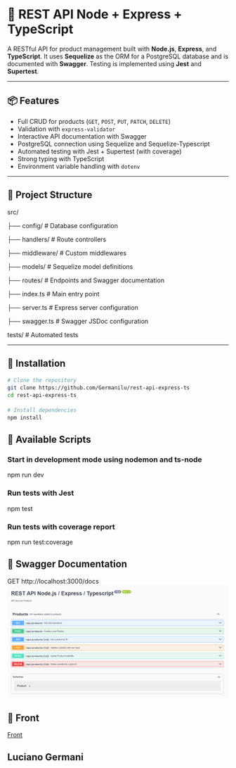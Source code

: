 # 🛒 REST API Node + Express + TypeScript

A RESTful API for product management built with **Node.js**, **Express**, and **TypeScript**. It uses **Sequelize** as the ORM for a PostgreSQL database and is documented with **Swagger**. Testing is implemented using **Jest** and **Supertest**.

---

## 📦 Features

- Full CRUD for products (`GET`, `POST`, `PUT`, `PATCH`, `DELETE`)
- Validation with `express-validator`
- Interactive API documentation with Swagger
- PostgreSQL connection using Sequelize and Sequelize-Typescript
- Automated testing with Jest + Supertest (with coverage)
- Strong typing with TypeScript
- Environment variable handling with `dotenv`

---

## 📁 Project Structure

src/

├── config/ # Database configuration

├── handlers/ # Route controllers

├── middleware/ # Custom middlewares

├── models/ # Sequelize model definitions

├── routes/ # Endpoints and Swagger documentation

├── index.ts # Main entry point

├── server.ts # Express server configuration

├── swagger.ts # Swagger JSDoc configuration

tests/ # Automated tests

---


## 🚀 Installation

```bash
# Clone the repository
git clone https://github.com/Germanilu/rest-api-express-ts
cd rest-api-express-ts

# Install dependencies
npm install
```

## 🧪 Available Scripts
### Start in development mode using nodemon and ts-node
npm run dev

### Run tests with Jest
npm test

### Run tests with coverage report
npm run test:coverage

## 📘 Swagger Documentation
GET http://localhost:3000/docs
![Swagger UI Preview](./docs/swagger-preview.png)


## 🎨 Front 
[Front](https://github.com/Germanilu/Administrador-de-productos-client)

## Luciano Germani